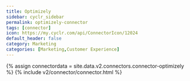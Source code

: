 ```yaml
---
title: Optimizely
sidebar: cyclr_sidebar
permalink: optimizely-connector
tags: [connector]
icon: https://my.cyclr.com/api/ConnectorIcon/12024
default_header: false
category: Marketing
categories: [Marketing,Customer Experience]
---
```

{% assign connectordata = site.data.v2.connectors.connector-optimizely %}
{% include v2/connector/connector.html %}	